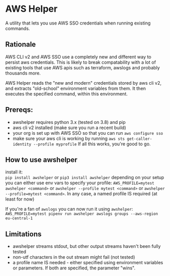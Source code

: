 # AWS Helper

A utility that lets you use AWS SSO credentials when running existing commands.

## Rationale
AWS CLI v2 and AWS SSO use a completely new and different way to persist aws credentials.
This is likely to break compatability with a lot of existing tools that use AWS apis such as
terraform, awslogs and probably thousands more.

AWS Helper reads the "new and modern" credentials stored by aws cli v2, 
and extracts "old-school" environment variables from them. It then executes the specified command, within this environment.

## Prereqs:
- awshelper requires python 3.x (tested on 3.8) and pip
- aws cli v2 installed (make sure you run a recent build)
- your org is set up with AWS SSO so that you can run `aws configure sso`
- make sure your aws cli is working by running `aws sts get-caller-identity --profile myprofile`
If all this works, you're good to go.

## How to use awshelper 
install it:   
`pip install awshelper` or `pip3 install awshelper` depending on your setup
you can either use env vars to specify your profile:
`AWS_PROFILE=mytest awshelper <command>` or
`awshelper --profile mytest <command>` or
`awshelper --profile=mytest <command>`.
In any case, a named profile IS required (at least for now)

If you're a fan of `awslogs` you can now run it using `awshelper`:
`AWS_PROFILE=mytest pipenv run awshelper awslogs groups --aws-region eu-central-1`

## Limitations
- awshelper streams stdout, but other output streams haven't been fully tested
- non-utf characters in the out stream might fail (not tested)
- a profile name IS needed - either specified using environment variables or parameters. If both are specified, the parameter "wins".